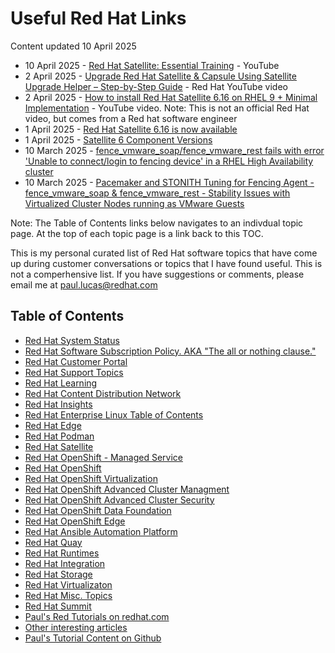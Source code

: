 # Useful Red Hat Links
Content updated 10 April 2025
- 10 April 2025 - [Red Hat Satellite: Essential Training](https://www.youtube.com/playlist?list=PLbMP1JcGBmSEnmwbVGvtX-URDxmgOYOGd) - YouTube
- 2 April 2025 - [Upgrade Red Hat Satellite & Capsule Using Satellite Upgrade Helper – Step-by-Step Guide](https://www.youtube.com/watch?v=Z0s1ZvKtJSg) - Red Hat YouTube video
- 2 April 2025 - [How to install Red Hat Satellite 6.16 on RHEL 9 + Minimal Implementation](https://www.youtube.com/watch?v=g8i7PTYj74k) - YouTube video.  Note: This is not an official Red Hat video, but comes from a Red hat software engineer
- 1 April 2025 - [Red Hat Satellite 6.16 is now available](https://www.redhat.com/en/blog/red-hat-satellite-616-now-available#:~:text=We%20are%20excited%20to%20announce,Enterprise%20Linux%20(RHEL)%20environments.)
- 1 April 2025 - [Satellite 6 Component Versions](https://access.redhat.com/articles/1343683)
- 10 March 2025 - [fence_vmware_soap/fence_vmware_rest fails with error 'Unable to connect/login to fencing device' in a RHEL High Availability cluster](https://access.redhat.com/solutions/1327053)
- 10 March 2025 - [Pacemaker and STONITH Tuning for Fencing Agent - fence_vmware_soap & fence_vmware_rest - Stability Issues with Virtualized Cluster Nodes running as VMware Guests](https://access.redhat.com/solutions/4583071)


Note: The Table of Contents links below navigates to an indivdual topic page.  At the top of each topic page is a link back to this TOC.

This is my personal curated list of Red Hat software topics that have come up during customer conversations or topics that I have found useful.  This is not a comperhensive list.  If you have suggestions or comments, please email me at paul.lucas@redhat.com


## Table of Contents
- [Red Hat System Status](https://status.redhat.com/)
- [Red Hat Software Subscription Policy.  AKA "The all or nothing clause."](https://github.com/pslucas0212/Red-Hat-Software-Subscription-Policy)
- [Red Hat Customer Portal](https://github.com/pslucas0212/Customer-Portal-Useful-Links)
- [Red Hat Support Topics](https://github.com/pslucas0212/RedHatSupport-Useful-Links/blob/main/README.md)
- [Red Hat Learning](https://github.com/pslucas0212/RedHatLearning-Useful-Links/blob/main/README.md) 
- [Red Hat Content Distribution Network](https://github.com/pslucas0212/RedHatCDN-Useful-Links/blob/main/README.md)
- [Red Hat Insights](https://github.com/pslucas0212/Red-Hat-Insights-Useful-Links) 
- [Red Hat Enterprise Linux Table of Contents](https://github.com/pslucas0212/Red-Hat-Enterprise-Linux-Table-of-Contents/)
- [Red Hat Edge](https://github.com/pslucas0212/Red-Hat-Edge/tree/main)
- [Red Hat Podman](https://github.com/pslucas0212/RedHatPodman-Useful-Links)
- [Red Hat Satellite](https://github.com/pslucas0212/Satellite-Useful-Links/tree/main) 
- [Red Hat OpenShift - Managed Service](https://github.com/pslucas0212/OCP-ManagedService-UsefulLink)
- [Red Hat OpenShift](https://github.com/pslucas0212/OCP-Useful-Links/blob/main/README.md)
- [Red Hat OpenShift Virtualization](https://github.com/pslucas0212/OCP-Virt)
- [Red Hat OpenShift Advanced Cluster Managment](https://github.com/pslucas0212/OCP-ACM-UsefulLink)
- [Red Hat OpenShift Advanced Cluster Security](https://github.com/pslucas0212/OCP-ACS-UsefulLink)
- [Red Hat OpenShift Data Foundation](https://github.com/pslucas0212/Openshift-Data-Foundation-Useful-Links)
- [Red Hat OpenShift Edge](https://github.com/pslucas0212/OCP-Useful-Links/blob/main/README.md#red-hat-openshift-edge)
- [Red Hat Ansible Automation Platform](https://github.com/pslucas0212/AAP-Useful-Links/blob/main/README.md)
- [Red Hat Quay](https://github.com/pslucas0212/Quay-Useful-Links/tree/main)
- [Red Hat Runtimes](https://github.com/pslucas0212/RedHatRuntimes-Useful-Links/blob/main/README.md)
- [Red Hat Integration](https://github.com/pslucas0212/RedHatIntegration-Useful-Links/)
- [Red Hat Storage](https://github.com/pslucas0212/RedHatStorage-Useful-Links/blob/main/README.md)
- [Red Hat Virtualizaton](https://github.com/pslucas0212/RedHatVirtualization-Useful-Links/blob/main/README.md)
- [Red Hat Misc. Topics](https://github.com/pslucas0212/RedHatMiscTopics-Useful-Links/blob/main/README.md)
- [Red Hat Summit](https://github.com/pslucas0212/Red-Hat-Summit/)
- [Paul's Red Tutorials on redhat.com](https://github.com/pslucas0212/Paul-Red-Hat-Tutorials)
- [Other interesting articles]()
- [Paul's Tutorial Content on Github](https://github.com/pslucas0212/PaulsTutorials/tree/main)

